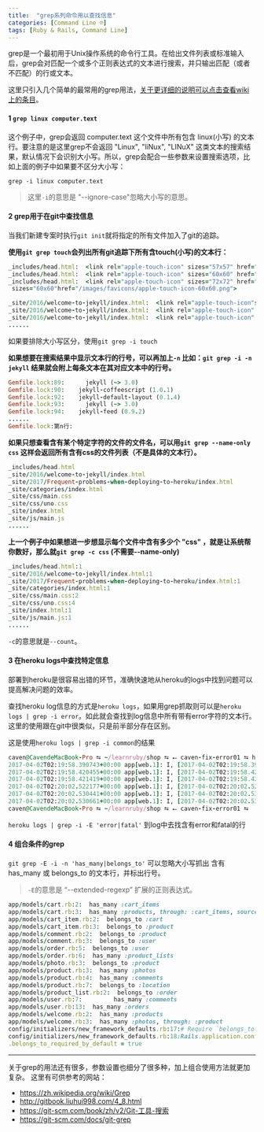 ```yaml
---
title:  "grep系列命令用以查找信息"
categories: [Command Line ℗]
tags: [Ruby & Rails, Command Line]
---
```


grep是一个最初用于Unix操作系统的命令行工具。在给出文件列表或标准输入后，grep会对匹配一个或多个正则表达式的文本进行搜索，并只输出匹配（或者不匹配）的行或文本。


这里只引入几个简单的最常用的grep用法，[关于更详细的说明可以点击查看wiki上的条目](https://zh.wikipedia.org/wiki/Grep)。

#### 1 `grep linux computer.text`

这个例子中，grep会返回 computer.text 这个文件中所有包含 linux(小写) 的文本行。要注意的是这里grep不会返回 "Linux",  "liNux", "LINuX" 这类文本的搜索结果，默认情况下会识别大小写。所以，grep会配合一些参数来设置搜索选项，比如上面的例子中如果要不区分大小写：

`grep -i linux computer.text`
> 这里`-i`的意思是 "--ignore-case"忽略大小写的意思。

#### 2 grep用于在git中查找信息

当我们新建专案时执行`git init`就将指定的所有文件加入了git的追踪。

**使用`git grep touch`会列出所有git追踪下所有含touch(小写)的文本行：**

```ruby
_includes/head.html:  <link rel="apple-touch-icon" sizes="57x57" href="{{"images/favicons/apple-touch-icon-57x57.png" | prepend: site.baseurl }}">
_includes/head.html:  <link rel="apple-touch-icon" sizes="60x60" href="{{"images/favicons/apple-touch-icon-60x60.png" | prepend: site.baseurl }}">
_includes/head.html:  <link rel="apple-touch-icon" sizes="72x72" href="{{"images/favicons/apple-touch-icon-72x72.png" | prepend: site.baseurl }}">
 sizes="60x60"href="/images/favicons/apple-touch-icon-60x60.png">

_site/2016/welcome-to-jekyll/index.html:  <link rel="apple-touch-icon"sizes="76x76"href="/images/favicons/apple-touch-icon-76x76.png">
_site/2016/welcome-to-jekyll/index.html:  <link rel="apple-touch-icon" sizes="114x114" href="/images/favicons/apple-touch-icon-114x114.png">
_site/2016/welcome-to-jekyll/index.html:  <link rel="apple-touch-icon" sizes="120x120" href="/images/favicons/apple-touch-icon-120x120.png">
......
```

如果要排除大小写区分，使用`git grep -i touch`

**如果想要在搜索结果中显示文本行的行号，可以再加上`-n` 比如：`git grep -i -n jekyll` 结果就会附上每条文本在其对应文本中的行号。**

```ruby
Gemfile.lock:89:      jekyll (~> 3.0)
Gemfile.lock:90:    jekyll-coffeescript (1.0.1)
Gemfile.lock:92:    jekyll-default-layout (0.1.4)
Gemfile.lock:93:      jekyll (~> 3.0)
Gemfile.lock:94:    jekyll-feed (0.9.2)
......
Gemfile.lock:第n行:
```

**如果只想查看含有某个特定字符的文件的文件名，可以用`git grep --name-only css` 这样会返回所有含有css的文件列表（不是具体的文本行）。**

```ruby
_includes/head.html
_site/2016/welcome-to-jekyll/index.html
_site/2017/Frequent-problems-when-deploying-to-heroku/index.html
_site/categories/index.html
_site/css/main.css
_site/css/uno.css
_site/index.html
_site/js/main.js
......
```

**上一个例子中如果想进一步想显示每个文件中含有多少个 "css" ，就是让系统帮你数好，那么就`git grep -c css` (不需要--name-only)**

```ruby
_includes/head.html:1
_site/2016/welcome-to-jekyll/index.html:1
_site/2017/Frequent-problems-when-deploying-to-heroku/index.html:1
_site/categories/index.html:1
_site/css/main.css:2
_site/css/uno.css:4
_site/index.html:1
_site/js/main.js:1
......
```
`-c`的意思就是`--count`。



#### 3 在heroku logs中查找特定信息

部署到heroku是很容易出错的环节，准确快速地从heroku的logs中找到问题可以提高解决问题的效率。

查找heroku log信息的方式是`heroku logs`，如果用grep抓取则可以是`heroku logs | grep -i error`。如此就会查找到log信息中所有带有error字符的文本行。这里的使用跟在git中很类似，只是前半部分存在区别。

这是使用`heroku logs | grep -i common`的结果

```ruby
caven@CavendeMacBook-Pro ⮀ ~/learnruby/shop ⮀ ⭠ caven-fix-error01 ⮀ heroku logs | grep -i common
2017-04-02T02:19:58.390743+00:00 app[web.1]: I, [2017-04-02T02:19:58.390684 #4]  INFO -- : [74cc96c9-326e-4755-aaa4-08f135bcbd1a]   Rendered common/_flashes.html.erb (0.5ms)
2017-04-02T02:19:58.420455+00:00 app[web.1]: I, [2017-04-02T02:19:58.420407 #4]  INFO -- : [74cc96c9-326e-4755-aaa4-08f135bcbd1a]   Rendered common/_navbar.html.erb (29.3ms)
2017-04-02T02:19:58.421419+00:00 app[web.1]: I, [2017-04-02T02:19:58.421364 #4]  INFO -- : [74cc96c9-326e-4755-aaa4-08f135bcbd1a]   Rendered common/_footer.html.erb (0.4ms)
2017-04-02T02:20:02.522177+00:00 app[web.1]: I, [2017-04-02T02:20:02.522118 #4]  INFO -- : [183aff59-999c-4cbc-898a-7407a76b80fd]   Rendered common/_flashes.html.erb (0.1ms)
2017-04-02T02:20:02.530441+00:00 app[web.1]: I, [2017-04-02T02:20:02.530377 #4]  INFO -- : [183aff59-999c-4cbc-898a-7407a76b80fd]   Rendered common/_navbar.html.erb (8.1ms)
2017-04-02T02:20:02.530661+00:00 app[web.1]: I, [2017-04-02T02:20:02.530600 #4]  INFO -- : [183aff59-999c-4cbc-898a-7407a76b80fd]   Rendered common/_footer.html.erb (0.0ms)
caven@CavendeMacBook-Pro ⮀ ~/learnruby/shop ⮀ ⭠ caven-fix-error01 ⮀
```

`heroku logs | grep -i -E 'error|fatal'` 到log中去找含有error和fatal的行


#### 4 组合条件的grep

`git grep -E -i -n 'has_many|belongs_to'` 可以忽略大小写抓出 含有 has_many 或 belongs_to 的文本行，并标出行号。
> `-E`的意思是 “--extended-regexp” 扩展的正则表达式。

```ruby
app/models/cart.rb:2:  has_many :cart_items
app/models/cart.rb:3:  has_many :products, through: :cart_items, source: :product
app/models/cart_item.rb:2:  belongs_to :cart
app/models/cart_item.rb:3:  belongs_to :product
app/models/comment.rb:2:  belongs_to :product
app/models/comment.rb:3:  belongs_to :user
app/models/order.rb:5:  belongs_to :user
app/models/order.rb:6:  has_many :product_lists
app/models/photo.rb:3:  belongs_to :product
app/models/product.rb:3:  has_many :photos
app/models/product.rb:4:  has_many :comments
app/models/product.rb:7:  belongs_to :location
app/models/product_list.rb:2:  belongs_to :order
app/models/user.rb:7:         has_many :comments
app/models/user.rb:13:  has_many :orders
app/models/welcome.rb:2:  has_many :products
app/models/welcome.rb:3:  has_many :photos, through: :product
config/initializers/new_framework_defaults.rb:17:# Require `belongs_to` associations by default. Previous versions had false.
config/initializers/new_framework_defaults.rb:18:Rails.application.config.active_record
.belongs_to_required_by_default = true
```

---


关于grep的用法还有很多，参数设置也细分了很多种，加上组合使用方法就更加复杂。
这里有可供参考的网站：

* https://zh.wikipedia.org/wiki/Grep
* http://gitbook.liuhui998.com/4_8.html
* https://git-scm.com/book/zh/v2/Git-工具-搜索
* https://git-scm.com/docs/git-grep
